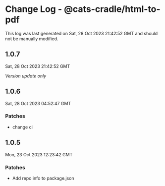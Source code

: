 # Change Log - @cats-cradle/html-to-pdf

This log was last generated on Sat, 28 Oct 2023 21:42:52 GMT and should not be manually modified.

## 1.0.7
Sat, 28 Oct 2023 21:42:52 GMT

_Version update only_

## 1.0.6
Sat, 28 Oct 2023 04:52:47 GMT

### Patches

- change ci

## 1.0.5
Mon, 23 Oct 2023 12:23:42 GMT

### Patches

- Add repo info to package.json

